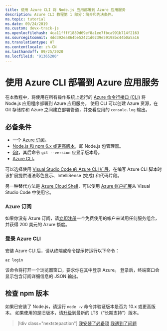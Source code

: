 ```yaml
---
title: 使用 Azure CLI 将 Node.js 应用部署到 Azure 应用服务
description: Azure CLI 教程第 1 部分：简介和先决条件。
ms.topic: tutorial
ms.date: 09/24/2019
ms.custom: devx-track-js
ms.openlocfilehash: 4ca11ffff1889d69ef8a1ee7fbca991b714f2163
ms.sourcegitcommit: 4dd392ea864be52421d0239e59198bc44b0a5a16
ms.translationtype: HT
ms.contentlocale: zh-CN
ms.lasthandoff: 09/25/2020
ms.locfileid: "91365200"
---
```

# <a name="deploy-to-azure-app-service-using-the-azure-cli"></a>使用 Azure CLI 部署到 Azure 应用服务

在本教程中，将使用在所有操作系统上运行的 [Azure 命令行接口 (CLI)](/cli/azure/overview?view=azure-cli-latest) 将 Node.js 应用程序部署到 Azure 应用服务。 使用 CLI 可以创建 Azure 资源，在 Git 存储库和 Azure 之间建立部署管道，并查看应用的 `console.log` 输出。

## <a name="prerequisites"></a>必备条件

- 一个 [Azure 订阅](#azure-subscription)。
- [Node.js 和 npm 6.x 或更高版本](https://nodejs.org/en/download)，即 Node.js 包管理器。
- [Git](https://git-scm.com/downloads)，其后命令 `git --version` 应显示版本号。
- [Azure CLI](/cli/azure/install-azure-cli)。

可以选择使用 [Visual Studio Code 的 Azure CLI 扩展](https://marketplace.visualstudio.com/items?itemName=ms-vscode.azurecli)，在编写 Azure CLI 脚本时该扩展提供语法彩色显示、IntelliSense (完成) 和代码片段。

另一种替代方法是 [Azure Cloud Shell](/azure/cloud-shell/overview)，可以使用 [Azure 帐户扩展](https://marketplace.visualstudio.com/items?itemName=ms-vscode.azure-account)从 Visual Studio Code 中使用它。

### <a name="azure-subscription"></a>Azure 订阅

如果你没有 Azure 订阅，请[立即注册](https://azure.microsoft.com/free/?utm_source=campaign&utm_campaign=vscode-tutorial-node-git&mktingSource=vscode-tutorial-node-git)一个免费使用的帐户来试用任何服务组合，并获得 200 美元的 Azure 额度。

### <a name="sign-in-to-the-azure-cli"></a>登录 Azure CLI

安装 Azure CLI 后，请从终端或命令提示符运行以下命令：

```azurecli
az login
```

该命令将打开一个浏览器窗口，要求你在其中登录 Azure。 登录后，终端窗口会显示包含订阅详细信息的 JSON 输出。

## <a name="check-npm-version"></a>检查 npm 版本

如果已安装了 Node.js，请运行 `node -v` 命令并验证版本是否为 10.x 或更高版本。 如果使用的是旧版本，请[升级](https://nodejs.org/en/download/)到最新的 LTS（“长期支持”）版本。

> [!div class="nextstepaction"]
> [我安装了必备项](tutorial-vscode-azure-cli-node-02.md) [我遇到了问题](https://www.research.net/r/PWZWZ52?tutorial=node-deployment&step=getting-started)